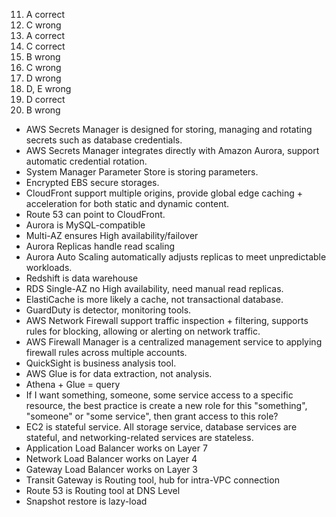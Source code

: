11. A correct
12. C wrong
13. A correct
14. C correct
15. B wrong
16. C wrong
17. D wrong
18. D, E wrong
19. D correct
20. B wrong

- AWS Secrets Manager is designed for storing, managing and rotating secrets such as database credentials.
- AWS Secrets Manager integrates directly with Amazon Aurora, support automatic credential rotation.
- System Manager Parameter Store is storing parameters.
- Encrypted EBS secure storages.
- CloudFront support multiple origins, provide global edge caching + acceleration for both static and dynamic content.
- Route 53 can point to CloudFront.
- Aurora is MySQL-compatible
- Multi-AZ ensures High availability/failover
- Aurora Replicas handle read scaling
- Aurora Auto Scaling automatically adjusts replicas to meet unpredictable workloads.
- Redshift is data warehouse
- RDS Single-AZ no High availability, need manual read replicas.
- ElastiCache is more likely a cache, not transactional database.
- GuardDuty is detector, monitoring tools.
- AWS Network Firewall support traffic inspection + filtering, supports rules for blocking, allowing or alerting on network traffic.
- AWS Firewall Manager is a centralized management service to applying firewall rules across multiple accounts.
- QuickSight is business analysis tool.
- AWS Glue is for data extraction, not analysis.
- Athena + Glue = query
- If I want something, someone, some service access to a specific resource, the best practice is create a new role for this "something", "someone" or "some service", then grant access to this role?
- EC2 is stateful service. All storage service, database services are stateful, and networking-related services are stateless.
- Application Load Balancer works on Layer 7
- Network Load Balancer works on Layer 4
- Gateway Load Balancer works on Layer 3
- Transit Gateway is Routing tool, hub for intra-VPC connection
- Route 53 is Routing tool at DNS Level
- Snapshot restore is lazy-load

